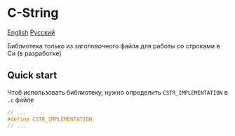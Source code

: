 # C-String

[English](README_EN.md) [Русский](README.md)

Библиотека только из заголовочного файла для работы со строками в Си (в разработке)

## Quick start

Чтоб использовать библиотеку, нужно определить `CSTR_IMPLEMENTATION` в `.c` файле

``` c
// ...
#define CSTR_IMPLEMENTATION
// ...
```

